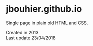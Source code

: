 # jbouhier.github.io

Single page in plain old HTML and CSS.

Created in 2013  
Last update 23/04/2018
